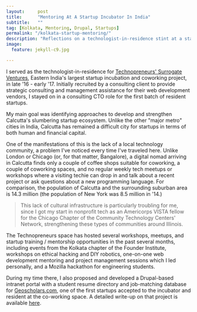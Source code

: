 ```yaml
---
layout:     post
title:      "Mentoring At A Startup Incubator In India"
subtitle:   ""
tag: [Kolkata, Mentoring, Drupal, Startups] 		
permalink: "/kolkata-startup-mentoring/"
description: "Reflections on a technologist-in-residence stint at a startup incubator in Calcutta, India."
image:
  feature: jekyll-c9.jpg

---
```


I served as the technologist-in-residence for [Technopreneurs' Surrogate Ventures](http://technopreneurs.org.in/), Eastern India's largest startup incubation and coworking project, in late '16 - early '17. Initially recruited by a consulting client to provide strategic consulting and management assistance for their web development vendors, I stayed on in a consulting CTO role for the first batch of resident startups.

My main goal was identifying approaches to develop and strengthen Calcutta's slumbering startup ecosystem. Unlike the other "major metro" cities in India, Calcutta has remained a difficult city for startups in terms of both human and financial capital. 

One of the manifestations of this is the lack of a local technology community, a problem I've noticed every time I've traveled here. Unlike London or Chicago (or, for that matter, Bangalore), a digital nomad arriving in Calcutta finds only a couple of coffee shops suitable for coworking, a couple of coworking spaces, and no regular weekly tech meetups or workshops where a visiting techie can drop in and talk about a recent project or ask questions about a new programming language. For comparison, the population of Calcutta and the surrounding suburban area is 14.3 million (the population of New York was 8.5 million in '14.)

>This lack of cultural infrastructure is particularly troubling for me, since I got my start in nonprofit tech as an Americorps VISTA fellow for the Chicago Chapter of the Community Technology Centers' Network, strengthening these types of communities around Illinois. 

The Technopreneurs space has hosted several workshops, meetups, and startup training / mentorship opportunities in the past several months, including events from the Kolkata chapter of the Founder Institute, workshops on ethical hacking and DIY robotics, one-on-one web development mentoring and project management sessions which I led personally, and a Mozilla hackathon for engineering students.

During my time there, I also proposed and developed a Drupal-based intranet portal with a student resume directory and job-matching database for [Geoscholars.com](http://geoscholars.com), one of the first startups accepted to the incubator and resident at the co-working space. A detailed write-up on that project is available [here](/drupal-for-intranet-directories).